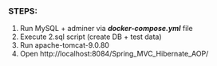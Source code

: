 ###  **STEPS:**

1) Run MySQL + adminer via **_docker-compose.yml_** file
2) Execute 2.sql script (create DB + test data)
3) Run apache-tomcat-9.0.80
4) Open http://localhost:8084/Spring_MVC_Hibernate_AOP/